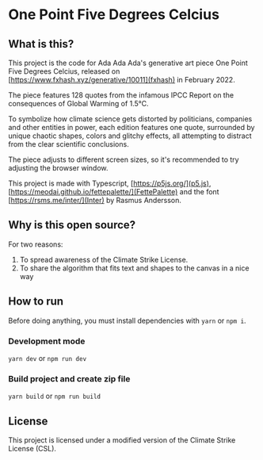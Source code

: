 # One Point Five Degrees Celcius

## What is this?

This project is the code for Ada Ada Ada's generative art piece One Point Five Degrees Celcius, released on [https://www.fxhash.xyz/generative/10011](fxhash) in February 2022.

The piece features 128 quotes from the infamous IPCC Report on the consequences of Global Warming of 1.5°C.

To symbolize how climate science gets distorted by politicians, companies and other entities in power, each edition features one quote, surrounded by unique chaotic shapes, colors and glitchy effects, all attempting to distract from the clear scientific conclusions.

The piece adjusts to different screen sizes, so it's recommended to try adjusting the browser window. 

This project is made with Typescript, [https://p5js.org/](p5.js), [https://meodai.github.io/fettepalette/](FettePalette) and the font [https://rsms.me/inter/](Inter) by Rasmus Andersson.

## Why is this open source?

For two reasons:

1. To spread awareness of the Climate Strike License.
2. To share the algorithm that fits text and shapes to the canvas in a nice way

## How to run

Before doing anything, you must install dependencies with `yarn` or `npm i`.

### Development mode

`yarn dev` or `npm run dev`

### Build project and create zip file

`yarn build` or `npm run build`

## License

This project is licensed under a modified version of the Climate Strike License (CSL).
